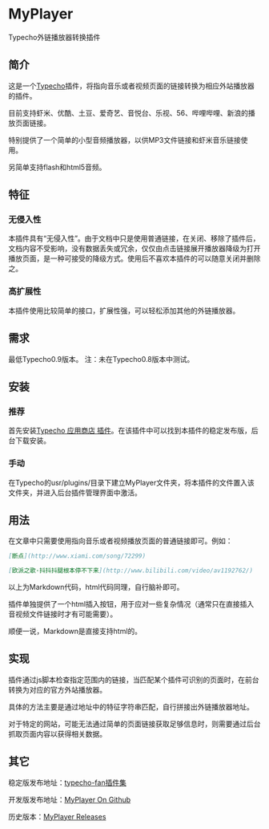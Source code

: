 MyPlayer
========

Typecho外链播放器转换插件



## 简介

这是一个[Typecho][1]插件，将指向音乐或者视频页面的链接转换为相应外站播放器的插件。

目前支持虾米、优酷、土豆、爱奇艺、音悦台、乐视、56、哔哩哔哩、新浪的播放页面链接。

特别提供了一个简单的小型音频播放器，以供MP3文件链接和虾米音乐链接使用。

另简单支持flash和html5音频。

## 特征

### 无侵入性

本插件具有“无侵入性”。由于文档中只是使用普通链接，在关闭、移除了插件后，文档内容不受影响，没有数据丢失或冗余，仅仅由点击链接展开播放器降级为打开播放页面，是一种可接受的降级方式。使用后不喜欢本插件的可以随意关闭并删除之。

### 高扩展性

本插件使用比较简单的接口，扩展性强，可以轻松添加其他的外链播放器。

## 需求

最低Typecho0.9版本。
注：未在Typecho0.8版本中测试。

## 安装

### 推荐

首先安装[Typecho 应用商店 插件][4]。在该插件中可以找到本插件的稳定发布版，后台下载安装。

### 手动

在Typecho的usr/plugins/目录下建立MyPlayer文件夹，将本插件的文件置入该文件夹，并进入后台插件管理界面中激活。

## 用法

在文章中只需要使用指向音乐或者视频播放页面的普通链接即可。例如：

```markdown
[断点](http://www.xiami.com/song/72299)

[欧派之歌·抖抖抖腿根本停不下来](http://www.bilibili.com/video/av1192762/)
```

以上为Markdown代码，html代码同理，自行脑补即可。

插件单独提供了一个html插入按钮，用于应对一些复杂情况（通常只在直接插入音视频文件链接时才有可能需要）。

顺便一说，Markdown是直接支持html的。


## 实现

插件通过js脚本检查指定范围内的链接，当匹配某个插件可识别的页面时，在前台转换为对应的官方外站播放器。

具体的方法主要是通过地址中的特征字符串匹配，自行拼接出外链播放器地址。

对于特定的网站，可能无法通过简单的页面链接获取足够信息时，则需要通过后台抓取页面内容以获得相关数据。

## 其它

稳定版发布地址：[typecho-fan插件集][3]

开发版发布地址：[MyPlayer On Github][2]

历史版本：[MyPlayer Releases][5]

[1]:http://typecho.org
[2]:https://github.com/perichr/Typecho_Plugin_MyPlayer
[3]:https://github.com/typecho-fans/plugins/tree/master/MyPlayer
[4]:https://github.com/typecho-app-store/AppStore
[5]:https://github.com/perichr/Typecho_Plugin_MyPlayer/releases

